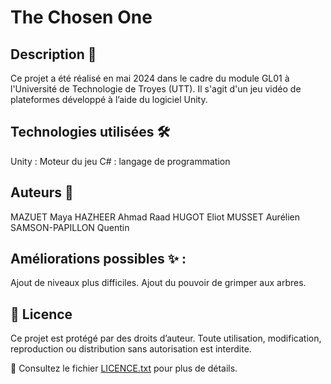 # The Chosen One

## Description 📌
Ce projet a été réalisé en mai 2024 dans le cadre du module GL01 à l'Université de Technologie de Troyes (UTT).
Il s'agit d'un jeu vidéo de plateformes développé à l’aide du logiciel Unity.

## Technologies utilisées 🛠
Unity : Moteur du jeu
C# : langage de programmation

## Auteurs 👥
MAZUET Maya
HAZHEER Ahmad Raad
HUGOT Eliot
MUSSET Aurélien
SAMSON-PAPILLON Quentin

## Améliorations possibles ✨ : 
Ajout de niveaux plus difficiles.
Ajout du pouvoir de grimper aux arbres.

## 📜 Licence  
Ce projet est protégé par des droits d’auteur. Toute utilisation, modification, reproduction ou distribution sans autorisation est interdite.  

🔗 Consultez le fichier [LICENCE.txt](LICENCE.txt) pour plus de détails.  

